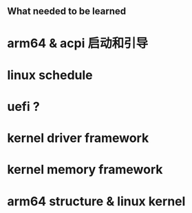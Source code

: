 ## What needed to be learned
# arm64 & acpi 启动和引导
# linux schedule
# uefi ?
# kernel driver framework
# kernel memory framework
# arm64 structure & linux kernel
